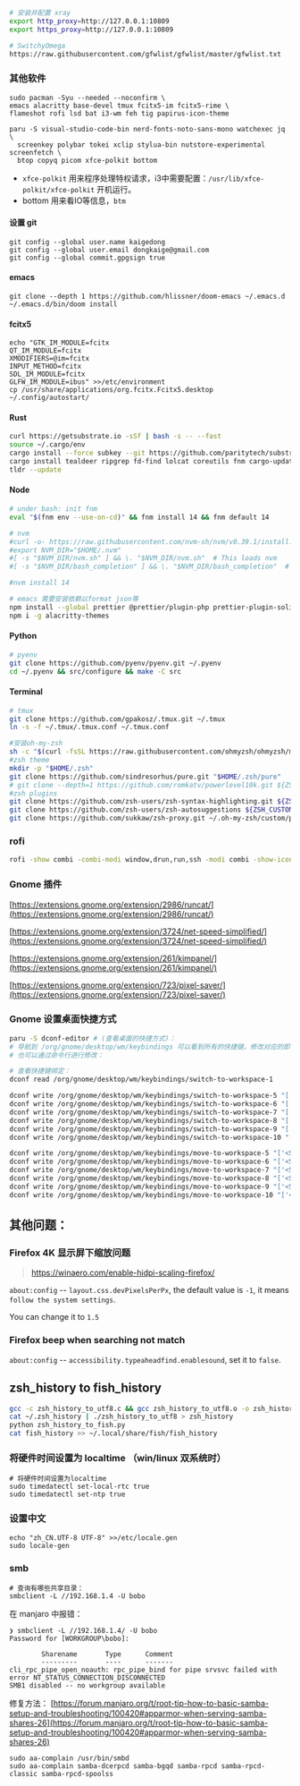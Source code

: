 ```bash
# 安装并配置 xray
export http_proxy=http://127.0.0.1:10809
export https_proxy=http://127.0.0.1:10809

# SwitchyOmega
https://raw.githubusercontent.com/gfwlist/gfwlist/master/gfwlist.txt
```

### 其他软件

```shell
sudo pacman -Syu --needed --noconfirm \
emacs alacritty base-devel tmux fcitx5-im fcitx5-rime \
flameshot rofi lsd bat i3-wm feh tig papirus-icon-theme

paru -S visual-studio-code-bin nerd-fonts-noto-sans-mono watchexec jq \
  screenkey polybar tokei xclip stylua-bin nutstore-experimental screenfetch \
  btop copyq picom xfce-polkit bottom
```

+ `xfce-polkit` 用来程序处理特权请求，i3中需要配置：`/usr/lib/xfce-polkit/xfce-polkit` 开机运行。
+ bottom 用来看IO等信息，`btm`

#### 设置 git

```
git config --global user.name kaigedong
git config --global user.email dongkaige@gmail.com
git config --global commit.gpgsign true
```

#### emacs

```
git clone --depth 1 https://github.com/hlissner/doom-emacs ~/.emacs.d
~/.emacs.d/bin/doom install
```

#### fcitx5

```
echo "GTK_IM_MODULE=fcitx
QT_IM_MODULE=fcitx
XMODIFIERS=@im=fcitx
INPUT_METHOD=fcitx
SDL_IM_MODULE=fcitx
GLFW_IM_MODULE=ibus" >>/etc/environment
cp /usr/share/applications/org.fcitx.Fcitx5.desktop ~/.config/autostart/
```

#### Rust

```bash
curl https://getsubstrate.io -sSf | bash -s -- --fast
source ~/.cargo/env
cargo install --force subkey --git https://github.com/paritytech/substrate --version 2.0.2 --locked
cargo install tealdeer ripgrep fd-find lolcat coreutils fnm cargo-update coreutils
tldr --update
```

#### Node

```bash
# under bash: init fnm
eval "$(fnm env --use-on-cd)" && fnm install 14 && fnm default 14

# nvm
#curl -o- https://raw.githubusercontent.com/nvm-sh/nvm/v0.39.1/install.sh | bash
#export NVM_DIR="$HOME/.nvm"
#[ -s "$NVM_DIR/nvm.sh" ] && \. "$NVM_DIR/nvm.sh"  # This loads nvm
#[ -s "$NVM_DIR/bash_completion" ] && \. "$NVM_DIR/bash_completion"  # This loads nvm bash_completion

#nvm install 14

# emacs 需要安装依赖以format json等
npm install --global prettier @prettier/plugin-php prettier-plugin-solidity prettier-plugin-toml yarn
npm i -g alacritty-themes
```

#### Python

```bash
# pyenv
git clone https://github.com/pyenv/pyenv.git ~/.pyenv
cd ~/.pyenv && src/configure && make -C src
```

#### Terminal

```bash
# tmux
git clone https://github.com/gpakosz/.tmux.git ~/.tmux
ln -s -f ~/.tmux/.tmux.conf ~/.tmux.conf

#安装oh-my-zsh
sh -c "$(curl -fsSL https://raw.githubusercontent.com/ohmyzsh/ohmyzsh/master/tools/install.sh)"
#zsh theme
mkdir -p "$HOME/.zsh"
git clone https://github.com/sindresorhus/pure.git "$HOME/.zsh/pure"
# git clone --depth=1 https://github.com/romkatv/powerlevel10k.git ${ZSH_CUSTOM:-$HOME/.oh-my-zsh/custom}/themes/powerlevel10k
#zsh plugins
git clone https://github.com/zsh-users/zsh-syntax-highlighting.git ${ZSH_CUSTOM:-~/.oh-my-zsh/custom}/plugins/zsh-syntax-highlighting
git clone https://github.com/zsh-users/zsh-autosuggestions ${ZSH_CUSTOM:-~/.oh-my-zsh/custom}/plugins/zsh-autosuggestions
git clone https://github.com/sukkaw/zsh-proxy.git ~/.oh-my-zsh/custom/plugins/zsh-proxy
```

### rofi

```bash
rofi -show combi -combi-modi window,drun,run,ssh -modi combi -show-icons -dpi 180 -icon-theme 'Papirus'
```

### Gnome 插件

[https://extensions.gnome.org/extension/2986/runcat/](https://extensions.gnome.org/extension/2986/runcat/)

[https://extensions.gnome.org/extension/3724/net-speed-simplified/](https://extensions.gnome.org/extension/3724/net-speed-simplified/)

[https://extensions.gnome.org/extension/261/kimpanel/](https://extensions.gnome.org/extension/261/kimpanel/)

[https://extensions.gnome.org/extension/723/pixel-saver/](https://extensions.gnome.org/extension/723/pixel-saver/)

### Gnome 设置桌面快捷方式

```bash
paru -S dconf-editor # (查看桌面的快捷方式)：
# 导航到 /org/gnome/desktop/wm/keybindings 可以看到所有的快捷键。修改对应的即可。
# 也可以通过命令行进行修改：

# 查看快捷键绑定：
dconf read /org/gnome/desktop/wm/keybindings/switch-to-workspace-1

dconf write /org/gnome/desktop/wm/keybindings/switch-to-workspace-5 "['<Super>5']"
dconf write /org/gnome/desktop/wm/keybindings/switch-to-workspace-6 "['<Super>6']"
dconf write /org/gnome/desktop/wm/keybindings/switch-to-workspace-7 "['<Super>7']"
dconf write /org/gnome/desktop/wm/keybindings/switch-to-workspace-8 "['<Super>8']"
dconf write /org/gnome/desktop/wm/keybindings/switch-to-workspace-9 "['<Super>9']"
dconf write /org/gnome/desktop/wm/keybindings/switch-to-workspace-10 "['<Super>0']"

dconf write /org/gnome/desktop/wm/keybindings/move-to-workspace-5 "['<Shift><Super>percent']"
dconf write /org/gnome/desktop/wm/keybindings/move-to-workspace-6 "['<Shift><Super>asciicircum']"
dconf write /org/gnome/desktop/wm/keybindings/move-to-workspace-7 "['<Shift><Super>ampersand']"
dconf write /org/gnome/desktop/wm/keybindings/move-to-workspace-8 "['<Shift><Super>asterisk']"
dconf write /org/gnome/desktop/wm/keybindings/move-to-workspace-9 "['<Shift><Super>parenleft']"
dconf write /org/gnome/desktop/wm/keybindings/move-to-workspace-10 "['<Shift><Super>parenright']"
```

## 其他问题：

### Firefox 4K 显示屏下缩放问题

> https://winaero.com/enable-hidpi-scaling-firefox/

`about:config` -- `layout.css.devPixelsPerPx`, the default value is `-1`, it means `follow the system settings`.

You can change it to `1.5`

### Firefox beep when searching not match

`about:config` -- `accessibility.typeaheadfind.enablesound`, set it to `false`.

## zsh_history to fish_history

```bash
gcc -c zsh_history_to_utf8.c && gcc zsh_history_to_utf8.o -o zsh_history_to_utf8
cat ~/.zsh_history | ./zsh_history_to_utf8 > zsh_history
python zsh_history_to_fish.py
cat fish_history >> ~/.local/share/fish/fish_history
```

### 将硬件时间设置为 localtime （win/linux 双系统时）

```shell
# 将硬件时间设置为localtime
sudo timedatectl set-local-rtc true
sudo timedatectl set-ntp true
```

### 设置中文

```shell
echo "zh_CN.UTF-8 UTF-8" >>/etc/locale.gen
sudo locale-gen
```

### smb

```
# 查询有哪些共享目录：
smbclient -L //192.168.1.4 -U bobo
```

在 manjaro 中报错：

```console
❯ smbclient -L //192.168.1.4/ -U bobo
Password for [WORKGROUP\bobo]:

        Sharename       Type      Comment
        ---------       ----      -------
cli_rpc_pipe_open_noauth: rpc_pipe_bind for pipe srvsvc failed with error NT_STATUS_CONNECTION_DISCONNECTED
SMB1 disabled -- no workgroup available
```

修复方法：
[https://forum.manjaro.org/t/root-tip-how-to-basic-samba-setup-and-troubleshooting/100420#apparmor-when-serving-samba-shares-26](https://forum.manjaro.org/t/root-tip-how-to-basic-samba-setup-and-troubleshooting/100420#apparmor-when-serving-samba-shares-26)

```
sudo aa-complain /usr/bin/smbd
sudo aa-complain samba-dcerpcd samba-bgqd samba-rpcd samba-rpcd-classic samba-rpcd-spoolss
```
